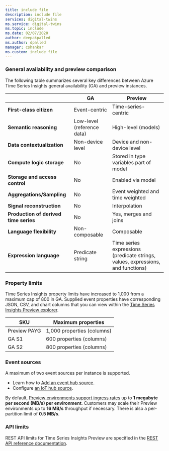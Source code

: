 ```yaml
---
title: include file
description: include file
services: digital-twins
ms.service: digital-twins
ms.topic: include
ms.date: 02/07/2020
author: deepakpalled
ms.author: dpalled
manager: cshankar
ms.custom: include file
---
```


### General availability and preview comparison

The following table summarizes several key differences between Azure Time Series Insights general availability (GA) and preview instances.

| | GA | Preview |
| --- | --- | ---|
| **First-class citizen** | Event-centric | Time-series-centric |
| **Semantic reasoning** | Low-level (reference data) | High-level (models) |
| **Data contextualization** | Non-device level | Device and non-device level |
| **Compute logic storage** | No | Stored in type variables part of model |
| **Storage and access control** | No | Enabled via model |
| **Aggregations/Sampling** | No | Event weighted and time weighted |
| **Signal reconstruction** | No | Interpolation |
| **Production of derived time series** | No | Yes, merges and joins |
| **Language flexibility** | Non-composable | Composable |
| **Expression language** | Predicate string | Time series expressions (predicate strings, values, expressions, and functions) |

### Property limits

Time Series Insights property limits have increased to 1,000 from a maximum cap of 800 in GA. Supplied event properties have corresponding JSON, CSV, and chart columns that you can view within the [Time Series Insights Preview explorer](https://docs.microsoft.com/azure/time-series-insights/time-series-insights-update-quickstart).

| SKU | Maximum properties |
| --- | --- |
| Preview PAYG | 1,000 properties (columns) |
| GA S1 | 600 properties (columns) |
| GA S2 | 800 properties (columns) |

### Event sources

A maximum of two event sources per instance is supported. 

* Learn how to [Add an event hub source](https://docs.microsoft.com/azure/time-series-insights/time-series-insights-how-to-add-an-event-source-eventhub).
* Configure [an IoT hub source](https://docs.microsoft.com/azure/time-series-insights/time-series-insights-how-to-add-an-event-source-iothub).

By default, [Preview environments support ingress rates](https://docs.microsoft.com/azure/time-series-insights/time-series-insights-update-storage-ingress#ingress-scale-and-preview-limitations) up to **1 megabyte per second (MB/s) per environment**. Customers may scale their Preview environments up to **16 MB/s** throughput if necessary. There is also a per-partition limit of **0.5 MB/s**. 

### API limits

REST API limits for Time Series Insights Preview are specified in the [REST API reference documentation](https://docs.microsoft.com/rest/api/time-series-insights/preview-query#limits).
